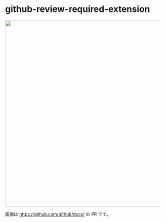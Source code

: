 # github-review-required-extension

<img src="https://github.com/mzleo/github-review-required-extension/assets/69725322/e706115d-af87-422f-bea1-708eb401d8a5" width="600px" />

画像は https://github.com/github/docs/ の PR です。
